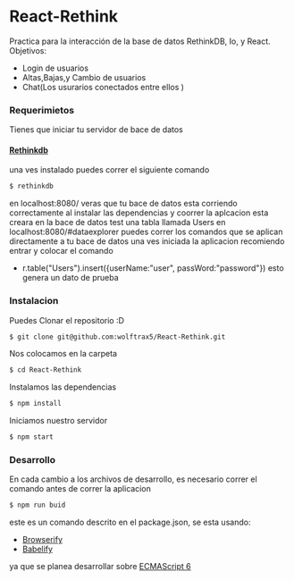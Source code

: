 # React-Rethink
Practica para la interacción de la base de datos RethinkDB, Io, y React.
Objetivos:
* Login de usuarios
* Altas,Bajas,y Cambio de usuarios 
* Chat(Los usurarios conectados entre ellos )
### Requerimietos 
Tienes que iniciar tu servidor de bace de datos 
 #### [Rethinkdb](http://www.rethinkdb.com)
una ves instalado puedes correr el siguiente comando
```sh
$ rethinkdb
```
en localhost:8080/ veras que tu bace de datos esta corriendo correctamente 
al instalar las dependencias y coorrer la aplcacion esta creara en la bace de datos test una tabla llamada Users
en localhost:8080/#dataexplorer puedes correr los comandos que se aplican directamente a tu bace de datos 
una ves iniciada la aplicacion recomiendo entrar y colocar el comando 
* r.table("Users").insert({userName:"user", passWord:"password"})
esto genera un dato de prueba

### Instalacion
Puedes Clonar el repositorio :D 
```sh
$ git clone git@github.com:wolftrax5/React-Rethink.git
```
Nos colocamos en la carpeta 
```sh
$ cd React-Rethink
```
Instalamos las dependencias 
```sh
$ npm install 
```
Iniciamos nuestro servidor  
```sh
$ npm start  
```
### Desarrollo 
En cada cambio a los archivos de desarrollo, es necesario correr el comando antes de correr la aplicacion
```sh
$ npm run buid  
```
este es un comando descrito en el package.json, se esta usando: 
* [Browserify](http://browserify.org/)
* [Babelify](https://github.com/babel/babelify)

ya que se planea desarrollar sobre [ECMAScript 6](https://babeljs.io/docs/learn-es2015/#ecmascript-6-features)